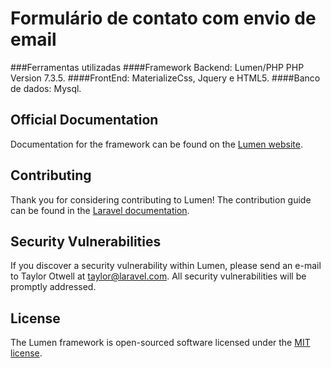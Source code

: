 # Formulário de contato com envio de email

###Ferramentas utilizadas
####Framework Backend: Lumen/PHP PHP Version 7.3.5.
####FrontEnd: MaterializeCss, Jquery e HTML5.
####Banco de dados: Mysql.
####

## Official Documentation

Documentation for the framework can be found on the [Lumen website](https://lumen.laravel.com/docs).

## Contributing

Thank you for considering contributing to Lumen! The contribution guide can be found in the [Laravel documentation](https://laravel.com/docs/contributions).

## Security Vulnerabilities

If you discover a security vulnerability within Lumen, please send an e-mail to Taylor Otwell at taylor@laravel.com. All security vulnerabilities will be promptly addressed.

## License

The Lumen framework is open-sourced software licensed under the [MIT license](https://opensource.org/licenses/MIT).
